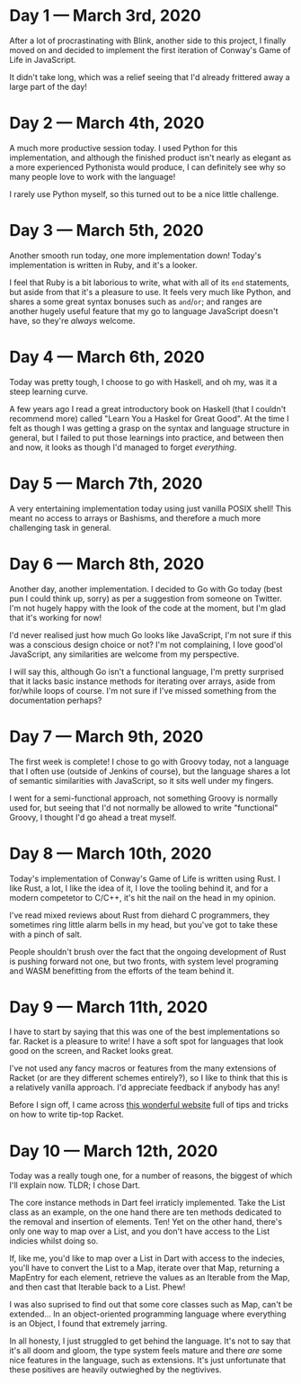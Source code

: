 # Day 1 — March 3rd, 2020

After a lot of procrastinating with Blink, another side to this project, I
finally moved on and decided to implement the first iteration of Conway's Game
of Life in JavaScript.

It didn't take long, which was a relief seeing that I'd already frittered away a
large part of the day!

# Day 2 — March 4th, 2020

A much more productive session today. I used Python for this implementation, and
although the finished product isn't nearly as elegant as a more experienced
Pythonista would produce, I can definitely see why so many people love to work
with the language!

I rarely use Python myself, so this turned out to be a nice little challenge.

# Day 3 — March 5th, 2020

Another smooth run today, one more implementation down! Today's implementation
is written in Ruby, and it's a looker.

I feel that Ruby is a bit laborious to write, what with all of its `end`
statements, but aside from that it's a pleasure to use. It feels very much like
Python, and shares a some great syntax bonuses such as `and`/`or`; and ranges
are another hugely useful feature that my go to language JavaScript doesn't
have, so they're _always_ welcome.

# Day 4 — March 6th, 2020

Today was pretty tough, I choose to go with Haskell, and oh my, was it a steep
learning curve.

A few years ago I read a great introductory book on Haskell (that I couldn't
recommend more) called "Learn You a Haskel for Great Good". At the time I felt
as though I was getting a grasp on the syntax and language structure in general,
but I failed to put those learnings into practice, and between then and now, it
looks as though I'd managed to forget _everything_.

# Day 5 — March 7th, 2020

A very entertaining implementation today using just vanilla POSIX shell! This
meant no access to arrays or Bashisms, and therefore a much more challenging
task in general.

# Day 6 — March 8th, 2020

Another day, another implementation. I decided to Go with Go today (best pun I
could think up, sorry) as per a suggestion from someone on Twitter. I'm not
hugely happy with the look of the code at the moment, but I'm glad that it's
working for now!

I'd never realised just how much Go looks like JavaScript, I'm not sure if this
was a conscious design choice or not? I'm not complaining, I love good'ol
JavaScript, any similarities are welcome from my perspective.

I will say this, although Go isn't a functional language, I'm pretty surprised
that it lacks basic instance methods for iterating over arrays, aside from
for/while loops of course. I'm not sure if I've missed something from the
documentation perhaps?

# Day 7 — March 9th, 2020

The first week is complete! I chose to go with Groovy today, not a language that
I often use (outside of Jenkins of course), but the language shares a lot of
semantic similarities with JavaScript, so it sits well under my fingers.

I went for a semi-functional approach, not something Groovy is normally used
for, but seeing that I'd not normally be allowed to write "functional" Groovy, I
thought I'd go ahead a treat myself.

# Day 8 — March 10th, 2020

Today's implementation of Conway's Game of Life is written using Rust. I like
Rust, a lot, I like the idea of it, I love the tooling behind it, and for a
modern competetor to C/C++, it's hit the nail on the head in my opinion.

I've read mixed reviews about Rust from diehard C programmers, they sometimes
ring little alarm bells in my head, but you've got to take these with a pinch of
salt.

People shouldn't brush over the fact that the ongoing development of Rust is
pushing forward not one, but two fronts, with system level programing and WASM
benefitting from the efforts of the team behind it.

# Day 9 — March 11th, 2020

I have to start by saying that this was one of the best implementations so far.
Racket is a pleasure to write! I have a soft spot for languages that look good
on the screen, and Racket looks great.

I've not used any fancy macros or features from the many extensions of Racket
(or are they different schemes entirely?), so I like to think that this is a
relatively vanilla approach. I'd appreciate feedback if anybody has any!

Before I sign off, I came across [this wonderful website][9.1] full of tips and
tricks on how to write tip-top Racket.

[9.1]: https://beautifulracket.com/

# Day 10 — March 12th, 2020

Today was a really tough one, for a number of reasons, the biggest of which I'll
explain now. TLDR; I chose Dart.

The core instance methods in Dart feel irraticly implemented. Take the List
class as an example, on the one hand there are ten methods dedicated to the
removal and insertion of elements. Ten! Yet on the other hand, there's only one
way to map over a List, and you don't have access to the List indicies whilst
doing so.

If, like me, you'd like to map over a List in Dart with access to the indecies,
you'll have to convert the List to a Map, iterate over that Map, returning a
MapEntry for each element, retrieve the values as an Iterable from the Map, and
then cast that Iterable back to a List. Phew!

I was also suprised to find out that some core classes such as Map, can't be
extended... In an object-oriented programming language where everything is an
Object, I found that extremely jarring.

In all honesty, I just struggled to get behind the language. It's not to say
that it's all doom and gloom, the type system feels mature and there _are_ some
nice features in the language, such as extensions. It's just unfortunate that
these positives are heavily outwieghed by the negtivives.
